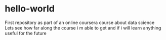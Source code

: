 # hello-world
First repository as part of an online coursera course about data science
Lets see how far along the course i m able to get and if i will learn anything useful for the future
